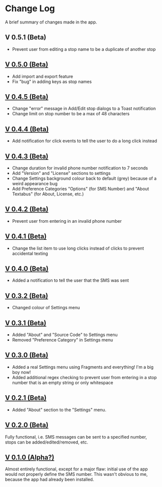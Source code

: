 # Change Log
A brief summary of changes made in the app.

## V 0.5.1 (Beta)
- Prevent user from editing a stop name to be a duplicate of another stop

## [V 0.5.0 (Beta)](https://github.com/StDako/textabus/commit/c9b44f70e9d02e12245156a1e7ea72bb404f5495)
- Add import and export feature
- Fix "bug" in adding keys as stop names

## [V 0.4.5 (Beta)](https://github.com/StDako/textabus/commit/63081a1efb2f6e0d5b1272b6ef1e36ad6f4ba06c)
- Change "error" message in Add/Edit stop dialogs to a Toast notification
- Change limit on stop number to be a max of 48 characters

## [V 0.4.4 (Beta)](https://github.com/StDako/textabus/commit/d44db95f045d0636ea7fa2f8a238f14ede22966c)
- Add notification for click events to tell the user to do a long click instead

## [V 0.4.3 (Beta)](https://github.com/StDako/textabus/commit/cb5e0f711d10ca6945e3d3ff53ba86f4e2d2662e)
- Change duration for invalid phone number notification to 7 seconds
- Add "Version" and "License" sections to settings
- Change Settings background colour back to default (grey) because of a weird appearance bug
- Add Preference Categories "Options" (for SMS Number) and "About Textabus" (for About, License, etc.)

## [V 0.4.2 (Beta)](https://github.com/StDako/textabus/commit/6e1e029b38b2879c20cdd3a5b83aadc37d9f23f6)
- Prevent user from entering in an invalid phone number

## [V 0.4.1 (Beta)](https://github.com/StDako/textabus/commit/a00c425806020476384a804fb7484dbeca3e8218)
- Change the list item to use long clicks instead of clicks to prevent accidental texting

## [V 0.4.0 (Beta)](https://github.com/StDako/textabus/commit/4e97c6a1c58d00c982f89ca23f4a37bf8f65a6fd)
- Added a notification to tell the user that the SMS was sent

## [V 0.3.2 (Beta)](https://github.com/StDako/textabus/commit/ca09fc6c4c043f57b3c24b429ed8045e3c567de9)
- Changed colour of Settings menu

## [V 0.3.1 (Beta)](https://github.com/StDako/textabus/commit/0a2cf37435837e3c82db8da4879d23130c91fcb6)
- Added "About" and "Source Code" to Settings menu
- Removed "Preference Category" in Settings menu

## [V 0.3.0 (Beta)](https://github.com/StDako/textabus/commit/a4e2206dba0d5cf26a34747ad4fc4511b14e49a7)
- Added a real Settings menu using Fragments and everything! I'm a big boy now!
- Added additional regex checking to prevent user from entering in a stop number that is an empty string or only whitespace

## [V 0.2.1 (Beta)](https://github.com/StDako/textabus/commit/423c8e14a4b5256902b1cf99512d33042ba7ed16)
- Added "About" section to the "Settings" menu.

## [V 0.2.0 (Beta)](https://github.com/StDako/textabus/commit/dded14d59d9396190abab46bea73e279e0c1d3aa)
Fully functional, i.e. SMS messages can be sent to a specified number, stops can be added/edited/removed, etc.

## [V 0.1.0 (Alpha?)](https://github.com/StDako/textabus/commit/6ec79899098d04e1d2929fda36c073a6527e4218)
Almost entirely functional, except for a major flaw: initial use of the app would not properly define the SMS number. This wasn't obvious to me, because the app had already been installed.
